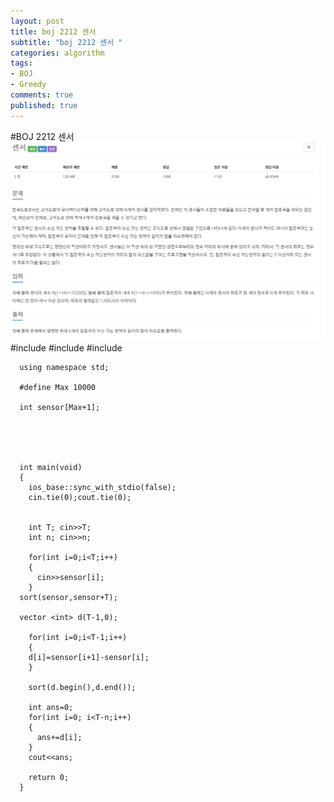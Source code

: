 ```yaml
---
layout: post
title: boj 2212 센서    
subtitle: "boj 2212 센서 "
categories: algorithm
tags:
- BOJ
- Greedy
comments: true
published: true
---
```

#BOJ 2212 센서
![2212boj](/assets/2212boj.png)
      #include<iostream>
      #include<algorithm>
      #include<vector>

      using namespace std;

      #define Max 10000

      int sensor[Max+1];





      int main(void)
      {
        ios_base::sync_with_stdio(false);
        cin.tie(0);cout.tie(0);


        int T; cin>>T;
        int n; cin>>n;

        for(int i=0;i<T;i++)
        {
          cin>>sensor[i];
        }
      sort(sensor,sensor+T);

      vector <int> d(T-1,0);

        for(int i=0;i<T-1;i++)
        {
        d[i]=sensor[i+1]-sensor[i];
        }

        sort(d.begin(),d.end());

        int ans=0;
        for(int i=0; i<T-n;i++)
        {
          ans+=d[i];
        }
        cout<<ans;

        return 0;
      }
